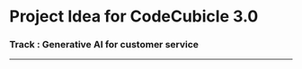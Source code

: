 # Project Idea for CodeCubicle 3.0
### Track : Generative AI for customer service
----------------------------------------------------
